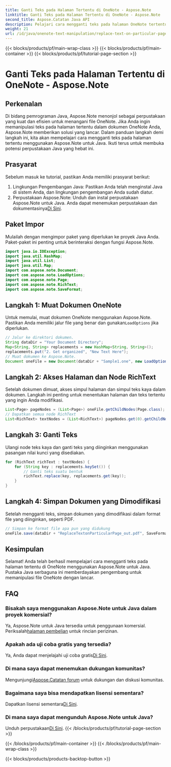 ```yaml
---
title: Ganti Teks pada Halaman Tertentu di OneNote - Aspose.Note
linktitle: Ganti Teks pada Halaman Tertentu di OneNote - Aspose.Note
second_title: Aspose.Catatan Java API
description: Pelajari cara mengganti teks pada halaman OneNote tertentu menggunakan Aspose.Note untuk Java. Tutorial yang mudah diikuti untuk pengembangan Java yang efisien.
weight: 21
url: /id/java/onenote-text-manipulation/replace-text-on-particular-page/
---
```


{{< blocks/products/pf/main-wrap-class >}}
{{< blocks/products/pf/main-container >}}
{{< blocks/products/pf/tutorial-page-section >}}

# Ganti Teks pada Halaman Tertentu di OneNote - Aspose.Note

## Perkenalan
Di bidang pemrograman Java, Aspose.Note menonjol sebagai perpustakaan yang kuat dan efisien untuk menangani file OneNote. Jika Anda ingin memanipulasi teks pada halaman tertentu dalam dokumen OneNote Anda, Aspose.Note memberikan solusi yang lancar. Dalam panduan langkah demi langkah ini, kita akan mempelajari cara mengganti teks pada halaman tertentu menggunakan Aspose.Note untuk Java. Ikuti terus untuk membuka potensi perpustakaan Java yang hebat ini.
## Prasyarat
Sebelum masuk ke tutorial, pastikan Anda memiliki prasyarat berikut:
1. Lingkungan Pengembangan Java: Pastikan Anda telah menginstal Java di sistem Anda, dan lingkungan pengembangan Anda sudah diatur.
2.  Perpustakaan Aspose.Note: Unduh dan instal perpustakaan Aspose.Note untuk Java. Anda dapat menemukan perpustakaan dan dokumentasinya[Di Sini](https://reference.aspose.com/note/java/).
## Paket Impor
Mulailah dengan mengimpor paket yang diperlukan ke proyek Java Anda. Paket-paket ini penting untuk berinteraksi dengan fungsi Aspose.Note.
```java
import java.io.IOException;
import java.util.HashMap;
import java.util.List;
import java.util.Map;
import com.aspose.note.Document;
import com.aspose.note.LoadOptions;
import com.aspose.note.Page;
import com.aspose.note.RichText;
import com.aspose.note.SaveFormat;
```
## Langkah 1: Muat Dokumen OneNote
 Untuk memulai, muat dokumen OneNote menggunakan Aspose.Note. Pastikan Anda memiliki jalur file yang benar dan gunakan`LoadOptions` jika diperlukan.
```java
// Jalur ke direktori dokumen.
String dataDir = "Your Document Directory";
Map<String, String> replacements = new HashMap<String, String>();
replacements.put("2. Get organized", "New Text Here");
// Muat dokumen ke Aspose.Note.
Document oneFile = new Document(dataDir + "Sample1.one", new LoadOptions());
```
## Langkah 2: Akses Halaman dan Node RichText
Setelah dokumen dimuat, akses simpul halaman dan simpul teks kaya dalam dokumen. Langkah ini penting untuk menentukan halaman dan teks tertentu yang ingin Anda modifikasi.
```java
List<Page> pageNodes = (List<Page>) oneFile.getChildNodes(Page.class);
// Dapatkan semua node RichText
List<RichText> textNodes = (List<RichText>) pageNodes.get(0).getChildNodes(RichText.class);
```
## Langkah 3: Ganti Teks
Ulangi node teks kaya dan ganti teks yang diinginkan menggunakan pasangan nilai kunci yang disediakan.
```java
for (RichText richText : textNodes) {
    for (String key : replacements.keySet()) {
        // Ganti teks suatu bentuk
        richText.replace(key, replacements.get(key));
    }
}
```
## Langkah 4: Simpan Dokumen yang Dimodifikasi
Setelah mengganti teks, simpan dokumen yang dimodifikasi dalam format file yang diinginkan, seperti PDF.
```java
// Simpan ke format file apa pun yang didukung
oneFile.save(dataDir + "ReplaceTextonParticularPage_out.pdf", SaveFormat.Pdf);
```
## Kesimpulan
Selamat! Anda telah berhasil mempelajari cara mengganti teks pada halaman tertentu di OneNote menggunakan Aspose.Note untuk Java. Pustaka Java serbaguna ini memberdayakan pengembang untuk memanipulasi file OneNote dengan lancar.
## FAQ
### Bisakah saya menggunakan Aspose.Note untuk Java dalam proyek komersial?
 Ya, Aspose.Note untuk Java tersedia untuk penggunaan komersial. Periksalah[halaman pembelian](https://purchase.aspose.com/buy) untuk rincian perizinan.
### Apakah ada uji coba gratis yang tersedia?
 Ya, Anda dapat menjelajahi uji coba gratis[Di Sini](https://releases.aspose.com/).
### Di mana saya dapat menemukan dukungan komunitas?
 Mengunjungi[Aspose.Catatan forum](https://forum.aspose.com/c/note/28) untuk dukungan dan diskusi komunitas.
### Bagaimana saya bisa mendapatkan lisensi sementara?
 Dapatkan lisensi sementara[Di Sini](https://purchase.aspose.com/temporary-license/).
### Di mana saya dapat mengunduh Aspose.Note untuk Java?
 Unduh perpustakaan[Di Sini](https://releases.aspose.com/note/java/).
{{< /blocks/products/pf/tutorial-page-section >}}

{{< /blocks/products/pf/main-container >}}
{{< /blocks/products/pf/main-wrap-class >}}

{{< blocks/products/products-backtop-button >}}
